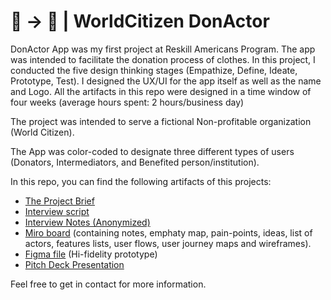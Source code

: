 # 📱 → 🎁 | WorldCitizen DonActor 

DonActor App was my first project at Reskill Americans Program. The app was intended to facilitate the donation process of clothes. In this project, I conducted the five design thinking stages (Empathize, Define, Ideate, Prototype, Test). I designed the UX/UI for the app itself as well as the name and Logo. All the artifacts in this repo were designed in a time window of four weeks (average hours spent: 2 hours/business day)

The project was intended to serve a fictional Non-profitable organization (World Citizen).

The App was color-coded to designate three different types of users (Donators, Intermediators, and Benefited person/institution).

In this repo, you can find the following artifacts of this projects:

* [The Project Brief](https://github.com/pradoprojects/DonActor/blob/main/Brief_DonActor_App.pdf)
* [Interview script](https://docs.google.com/presentation/d/1STuZEM4SETgfzpwVXN8f-2GuD-KmfjTAmX0J-9QQeL0/edit?usp=sharing)
* [Interview Notes (Anonymized)](https://docs.google.com/presentation/d/11S2D7bJ9aGsxthUwOCUFWgvwoPMikIBEmnoIRszOG0M/edit?usp=sharing)
* [Miro board](https://miro.com/welcomeonboard/bHkxUkVJS1hnSUdvaDNuYmVBN2VJV3JDRGoybkJYUUlPWXdHYUh2VHlKd3FWQ3JaQXJPVkp5VkNmbHUwVW5NV3wzMDc0NDU3MzU3MTMzNTM3Mjc1?invite_link_id=191683894107) (containing notes, emphaty map, pain-points, ideas, list of actors, features lists, user flows, user journey maps and wireframes).
* [Figma file](https://www.figma.com/community/file/1022656211221255293/DonActor) (Hi-fidelity prototype)
* [Pitch Deck Presentation](https://my.visme.co/view/vdk70e63-marllos-pitch-deck-presentation)

Feel free to get in contact for more information.



